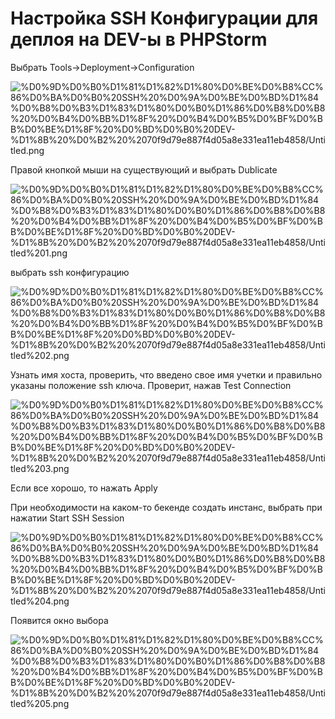 # Настройка SSH Конфигурации для деплоя на DEV-ы в PHPStorm

Выбрать Tools→Deployment→Configuration

![%D0%9D%D0%B0%D1%81%D1%82%D1%80%D0%BE%D0%B8%CC%86%D0%BA%D0%B0%20SSH%20%D0%9A%D0%BE%D0%BD%D1%84%D0%B8%D0%B3%D1%83%D1%80%D0%B0%D1%86%D0%B8%D0%B8%20%D0%B4%D0%BB%D1%8F%20%D0%B4%D0%B5%D0%BF%D0%BB%D0%BE%D1%8F%20%D0%BD%D0%B0%20DEV-%D1%8B%20%D0%B2%20%2070f9d79e887f4d05a8e331ea11eb4858/Untitled.png](Работа/PHPStorm/Настройка%20SSH%20Конфигурации%20для%20деплоя%20на%20DEV-ы%20в%20%2070f9d79e887f4d05a8e331ea11eb4858/Untitled.png)

Правой кнопкой мыши на существующий и выбрать Dublicate

![%D0%9D%D0%B0%D1%81%D1%82%D1%80%D0%BE%D0%B8%CC%86%D0%BA%D0%B0%20SSH%20%D0%9A%D0%BE%D0%BD%D1%84%D0%B8%D0%B3%D1%83%D1%80%D0%B0%D1%86%D0%B8%D0%B8%20%D0%B4%D0%BB%D1%8F%20%D0%B4%D0%B5%D0%BF%D0%BB%D0%BE%D1%8F%20%D0%BD%D0%B0%20DEV-%D1%8B%20%D0%B2%20%2070f9d79e887f4d05a8e331ea11eb4858/Untitled%201.png](Работа/PHPStorm/Настройка%20SSH%20Конфигурации%20для%20деплоя%20на%20DEV-ы%20в%20%2070f9d79e887f4d05a8e331ea11eb4858/Untitled%201.png)

выбрать ssh конфигурацию

![%D0%9D%D0%B0%D1%81%D1%82%D1%80%D0%BE%D0%B8%CC%86%D0%BA%D0%B0%20SSH%20%D0%9A%D0%BE%D0%BD%D1%84%D0%B8%D0%B3%D1%83%D1%80%D0%B0%D1%86%D0%B8%D0%B8%20%D0%B4%D0%BB%D1%8F%20%D0%B4%D0%B5%D0%BF%D0%BB%D0%BE%D1%8F%20%D0%BD%D0%B0%20DEV-%D1%8B%20%D0%B2%20%2070f9d79e887f4d05a8e331ea11eb4858/Untitled%202.png](Работа/PHPStorm/Настройка%20SSH%20Конфигурации%20для%20деплоя%20на%20DEV-ы%20в%20%2070f9d79e887f4d05a8e331ea11eb4858/Untitled%202.png)

Узнать имя хоста, проверить, что введено свое имя учетки и правильно указаны положение ssh ключа. Проверит, нажав Test Connection

![%D0%9D%D0%B0%D1%81%D1%82%D1%80%D0%BE%D0%B8%CC%86%D0%BA%D0%B0%20SSH%20%D0%9A%D0%BE%D0%BD%D1%84%D0%B8%D0%B3%D1%83%D1%80%D0%B0%D1%86%D0%B8%D0%B8%20%D0%B4%D0%BB%D1%8F%20%D0%B4%D0%B5%D0%BF%D0%BB%D0%BE%D1%8F%20%D0%BD%D0%B0%20DEV-%D1%8B%20%D0%B2%20%2070f9d79e887f4d05a8e331ea11eb4858/Untitled%203.png](Работа/PHPStorm/Настройка%20SSH%20Конфигурации%20для%20деплоя%20на%20DEV-ы%20в%20%2070f9d79e887f4d05a8e331ea11eb4858/Untitled%203.png)

Если все хорошо, то нажать Apply

При необходимости на каком-то бекенде создать инстанс, выбрать при нажатии Start SSH Session

![%D0%9D%D0%B0%D1%81%D1%82%D1%80%D0%BE%D0%B8%CC%86%D0%BA%D0%B0%20SSH%20%D0%9A%D0%BE%D0%BD%D1%84%D0%B8%D0%B3%D1%83%D1%80%D0%B0%D1%86%D0%B8%D0%B8%20%D0%B4%D0%BB%D1%8F%20%D0%B4%D0%B5%D0%BF%D0%BB%D0%BE%D1%8F%20%D0%BD%D0%B0%20DEV-%D1%8B%20%D0%B2%20%2070f9d79e887f4d05a8e331ea11eb4858/Untitled%204.png](Работа/PHPStorm/Настройка%20SSH%20Конфигурации%20для%20деплоя%20на%20DEV-ы%20в%20%2070f9d79e887f4d05a8e331ea11eb4858/Untitled%204.png)

Появится окно выбора

![%D0%9D%D0%B0%D1%81%D1%82%D1%80%D0%BE%D0%B8%CC%86%D0%BA%D0%B0%20SSH%20%D0%9A%D0%BE%D0%BD%D1%84%D0%B8%D0%B3%D1%83%D1%80%D0%B0%D1%86%D0%B8%D0%B8%20%D0%B4%D0%BB%D1%8F%20%D0%B4%D0%B5%D0%BF%D0%BB%D0%BE%D1%8F%20%D0%BD%D0%B0%20DEV-%D1%8B%20%D0%B2%20%2070f9d79e887f4d05a8e331ea11eb4858/Untitled%205.png](Работа/PHPStorm/Настройка%20SSH%20Конфигурации%20для%20деплоя%20на%20DEV-ы%20в%20%2070f9d79e887f4d05a8e331ea11eb4858/Untitled%205.png)